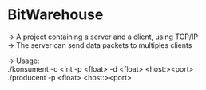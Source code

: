 # BitWarehouse

-> A project containing a server and a client, using TCP/IP  
-> The server can send data packets to multiples clients  
  
-> Usage:  
 ./konsument -c &lt;int -p &lt;float> -d &lt;float> &lt;host:>&lt;port>  
 ./producent -p &lt;float> &lt;host:>&lt;port>  

